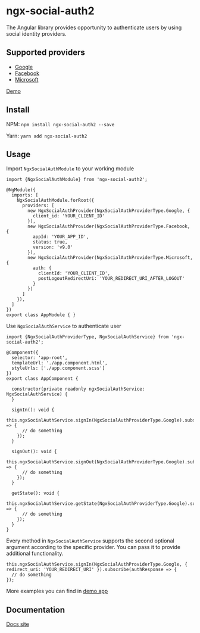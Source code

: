 # ngx-social-auth2

The Angular library provides opportunity to authenticate users by using social identity providers.

## Supported providers

- [Google](https://developers.google.com/identity/sign-in/web/reference)
- [Facebook](https://developers.facebook.com/docs/javascript)
- [Microsoft](https://azuread.github.io/microsoft-authentication-library-for-js/ref/msal-browser/)

[Demo](https://dmytro-parfenov.github.io/ngx-social-auth-demo/)

## Install

NPM: `npm install ngx-social-auth2 --save`

Yarn: `yarn add ngx-social-auth2`

## Usage

Import `NgxSocialAuthModule` to your working module

```
import {NgxSocialAuthModule} from 'ngx-social-auth2';

@NgModule({
  imports: [
    NgxSocialAuthModule.forRoot({
      providers: [
        new NgxSocialAuthProvider(NgxSocialAuthProviderType.Google, {
          client_id: 'YOUR_CLIENT_ID'
        }),
        new NgxSocialAuthProvider(NgxSocialAuthProviderType.Facebook, {
          appId: 'YOUR_APP_ID', 
          status: true, 
          version: 'v9.0'
        }),
        new NgxSocialAuthProvider(NgxSocialAuthProviderType.Microsoft, {
          auth: {
            clientId: 'YOUR_CLIENT_ID', 
            postLogoutRedirectUri: 'YOUR_REDIRECT_URI_AFTER_LOGOUT'
          }
        })
      ]
    }),
  ]
})
export class AppModule { }
```

Use `NgxSocialAuthService` to authenticate user

```
import {NgxSocialAuthProviderType, NgxSocialAuthService} from 'ngx-social-auth2';

@Component({
  selector: 'app-root',
  templateUrl: './app.component.html',
  styleUrls: ['./app.component.scss']
})
export class AppComponent {

  constructor(private readonly ngxSocialAuthService: NgxSocialAuthService) {
  }

  signIn(): void {
    this.ngxSocialAuthService.signIn(NgxSocialAuthProviderType.Google).subscribe(authResponse => {
      // do something
    });
  }

  signOut(): void {
    this.ngxSocialAuthService.signOut(NgxSocialAuthProviderType.Google).subscribe(() => {
      // do something
    });
  }

  getState(): void {
    this.ngxSocialAuthService.getState(NgxSocialAuthProviderType.Google).subscribe(authResponse => {
      // do something
    });
  }
}
```

Every method in `NgxSocialAuthService` supports the second optional argument according to the specific provider. 
You can pass it to provide additional functionality.

```
this.ngxSocialAuthService.signIn(NgxSocialAuthProviderType.Google, { redirect_uri: 'YOUR_REDIRECT_URI' }).subscribe(authResponse => {
  // do something
});
```

More examples you can find in [demo app](https://github.com/dmytro-parfenov/ngx-social-auth/tree/master/projects/ngx-social-auth-demo)

## Documentation

[Docs site](https://dmytro-parfenov.github.io/ngx-social-auth/)
